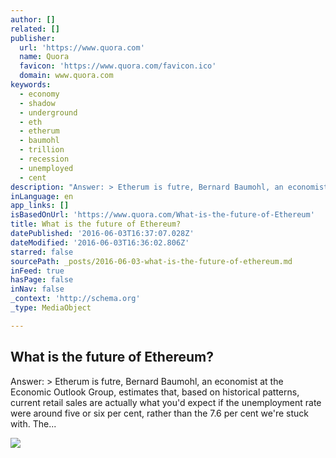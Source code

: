 ```yaml
---
author: []
related: []
publisher:
  url: 'https://www.quora.com'
  name: Quora
  favicon: 'https://www.quora.com/favicon.ico'
  domain: www.quora.com
keywords:
  - economy
  - shadow
  - underground
  - eth
  - etherum
  - baumohl
  - trillion
  - recession
  - unemployed
  - cent
description: "Answer: > Etherum is futre, Bernard Baumohl, an economist at the Economic Outlook Group, estimates that, based on historical patterns, current retail sales are actually what you'd expect if the unemployment rate were around five or six per cent, rather than the 7.6 per cent we're stuck with. The..."
inLanguage: en
app_links: []
isBasedOnUrl: 'https://www.quora.com/What-is-the-future-of-Ethereum'
title: What is the future of Ethereum?
datePublished: '2016-06-03T16:37:07.028Z'
dateModified: '2016-06-03T16:36:02.806Z'
starred: false
sourcePath: _posts/2016-06-03-what-is-the-future-of-ethereum.md
inFeed: true
hasPage: false
inNav: false
_context: 'http://schema.org'
_type: MediaObject

---
```

<article style=""><h1>What is the future of Ethereum?</h1><p>Answer: &gt; Etherum is futre, Bernard Baumohl, an economist at the Economic Outlook Group, estimates that, based on historical patterns, current retail sales are actually what you'd expect if the unemployment rate were around five or six per cent, rather than the 7.6 per cent we're stuck with. The...</p><img src="https://qsf.is.quoracdn.net/-images.new_grid.fb_share_default.pnge6dde9cfa6e03c43.png" /></article>